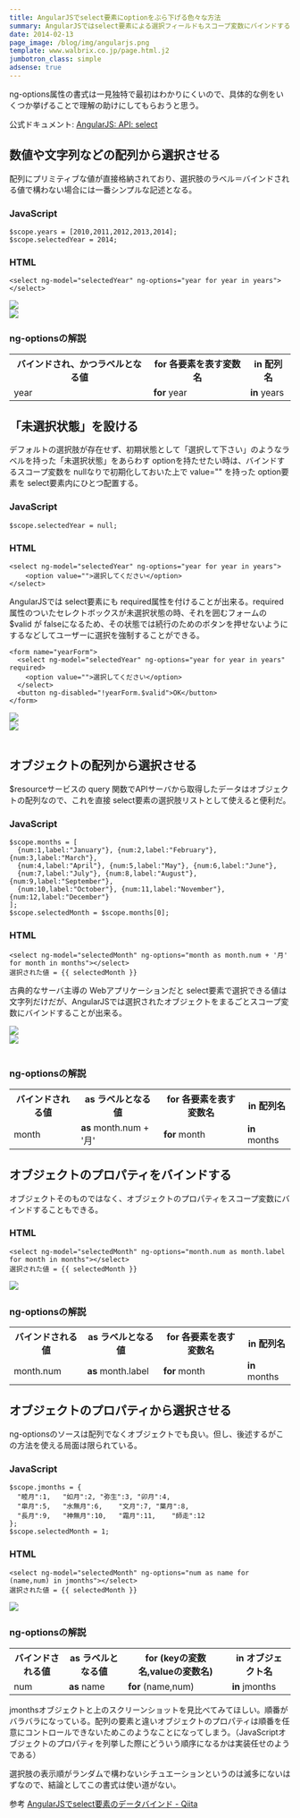 ```yaml
---
title: AngularJSでselect要素にoptionをぶら下げる色々な方法
summary: AngularJSではselect要素による選択フィールドもスコープ変数にバインドすることが出来る。その際、option要素の代わりに ng-options属性で選択肢を提供するための書式を解説する。
date: 2014-02-13
page_image: /blog/img/angularjs.png
template: www.walbrix.co.jp/page.html.j2
jumbotron_class: simple
adsense: true
---
```

ng-options属性の書式は一見独特で最初はわかりにくいので、具体的な例をいくつか挙げることで理解の助けにしてもらおうと思う。

公式ドキュメント: [AngularJS: API: select](http://docs.angularjs.org/api/ng/directive/select)

## 数値や文字列などの配列から選択させる

配列にプリミティブな値が直接格納されており、選択肢のラベル＝バインドされる値で構わない場合には一番シンプルな記述となる。

### JavaScript

```
$scope.years = [2010,2011,2012,2013,2014];
$scope.selectedYear = 2014;
```

### HTML

```
<select ng-model="selectedYear" ng-options="year for year in years"></select>
```

<div class="row">
  <div class="col-xs-6"><img src="/blog/img/select01.png" class="img-fluid img-thumbnail"></div>
  <div class="col-xs-6"><img src="/blog/img/select02.png" class="img-fluid img-thumbnail"></div>
</div>

### ng-optionsの解説

<table class="table">
  <tr><th>バインドされ、かつラベルとなる値</th><th>for 各要素を表す変数名</th><th>in 配列名</th></tr>
  <tr>
    <td><span class="blue">year</span></td><td><strong>for</strong> <span class="blue">year</span></td>
    <td><strong>in</strong> years</td>
  </tr>
</table>

## 「未選択状態」を設ける

デフォルトの選択肢が存在せず、初期状態として「選択して下さい」のようなラベルを持った「未選択状態」をあらわす optionを持たせたい時は、バインドするスコープ変数を nullなりで初期化しておいた上で value="" を持った option要素を select要素内にひとつ配置する。

### JavaScript

```
$scope.selectedYear = null;
```

### HTML

```
<select ng-model="selectedYear" ng-options="year for year in years">
    <option value="">選択してください</option>
</select>
```

AngularJSでは select要素にも required属性を付けることが出来る。required属性のついたセレクトボックスが未選択状態の時、それを囲むフォームの $valid が falseになるため、その状態では続行のためのボタンを押せないようにするなどしてユーザーに選択を強制することができる。

```
<form name="yearForm">
  <select ng-model="selectedYear" ng-options="year for year in years" required>
    <option value="">選択してください</option>
  </select>
  <button ng-disabled="!yearForm.$valid">OK</button>
</form>
```

<div class="row">
  <div class="col-xs-6"><img src="/blog/img/select03.png" class="img-fluid img-thumbnail"></div>
  <div class="col-xs-6"><img src="/blog/img/select04.png" class="img-fluid img-thumbnail"></div>
</div>&nbsp;

## オブジェクトの配列から選択させる

$resourceサービスの query 関数でAPIサーバから取得したデータはオブジェクトの配列なので、これを直接 select要素の選択肢リストとして使えると便利だ。

### JavaScript

```
$scope.months = [
  {num:1,label:"January"}, {num:2,label:"February"}, {num:3,label:"March"},
  {num:4,label:"April"}, {num:5,label:"May"}, {num:6,label:"June"},
  {num:7,label:"July"}, {num:8,label:"August"}, {num:9,label:"September"},
  {num:10,label:"October"}, {num:11,label:"November"}, {num:12,label:"December"}
];
$scope.selectedMonth = $scope.months[0];
```

### HTML

```
<select ng-model="selectedMonth" ng-options="month as month.num + '月' for month in months"></select>
選択された値 = {{ selectedMonth }}
```

古典的なサーバ主導の Webアプリケーションだと select要素で選択できる値は文字列だけだが、AngularJSでは選択されたオブジェクトをまるごとスコープ変数にバインドすることが出来る。

<div class="row">
  <div class="col-xs-6"><img src="/blog/img/select05.png" class="img-fluid img-thumbnail"></div>
  <div class="col-xs-6"><img src="/blog/img/select06.png" class="img-fluid img-thumbnail"></div>
</div>&nbsp;

### ng-optionsの解説

<table class="table">
  <tr><th>バインドされる値</th><th>as ラベルとなる値</th><th>for 各要素を表す変数名</th><th>in 配列名</th></tr>
  <tr>
    <td><span class="red">month</span></td><td><strong>as</strong> <span class="red">month</span>.num + '月'</td>
    <td><strong>for</strong> <span class="red">month</span></td><td><strong>in</strong> months</td>
  </tr>
</table>

## オブジェクトのプロパティをバインドする

オブジェクトそのものではなく、オブジェクトのプロパティをスコープ変数にバインドすることもできる。

### HTML

```
<select ng-model="selectedMonth" ng-options="month.num as month.label for month in months"></select>
選択された値 = {{ selectedMonth }}
```

<img src="/blog/img/select07.png" class="img-fluid img-thumbnail">&nbsp;

### ng-optionsの解説

<table class="table">
  <tr><th>バインドされる値</th><th>as ラベルとなる値</th><th>for 各要素を表す変数名</th><th>in 配列名</th></tr>
  <tr>
    <td><span class="red">month</span>.num</td><td><strong>as</strong> <span class="red">month</span>.label</td>
    <td><strong>for</strong> <span class="red">month</span></td><td><strong>in</strong> months</td>
  </tr>
</table>

## オブジェクトのプロパティから選択させる

ng-optionsのソースは配列でなくオブジェクトでも良い。但し、後述するがこの方法を使える局面は限られている。

### JavaScript

```
$scope.jmonths = {
  "睦月":1,	"如月":2,	"弥生":3,	"卯月":4,
  "皐月":5,	"水無月":6,	"文月":7,	"葉月":8,
  "長月":9,	"神無月":10,	"霜月":11,	"師走":12
};
$scope.selectedMonth = 1;
```

### HTML

```
<select ng-model="selectedMonth" ng-options="num as name for (name,num) in jmonths"></select>
選択された値 = {{ selectedMonth }}
```

<img src="/blog/img/select08.png" class="img-fluid img-thumbnail">&nbsp;

### ng-optionsの解説

<table class="table">
  <tr><th>バインドされる値</th><th>as ラベルとなる値</th><th>for (keyの変数名,valueの変数名)</th><th>in オブジェクト名</th></tr>
  <tr>
    <td><span class="blue">num</span></td><td><strong>as</strong> <span class="red">name</span></td>
    <td><strong>for</strong> (<span class="red">name</span>,<span class="blue">num</span>)</td>
    <td><strong>in</strong> jmonths</td>
  </tr>
</table>

jmonthsオブジェクトと上のスクリーンショットを見比べてみてほしい。順番がバラバラになっている。配列の要素と違いオブジェクトのプロパティは順番を任意にコントロールできないためこのようなことになってしまう。（JavaScriptオブジェクトのプロパティを列挙した際にどういう順序になるかは実装任せのようである）

選択肢の表示順がランダムで構わないシチュエーションというのは滅多にないはずなので、結論としてこの書式は使い道がない。

参考 [AngularJSでselect要素のデータバインド - Qiita](http://qiita.com/HamaTech/items/7209bb686650ae61b1eb)
